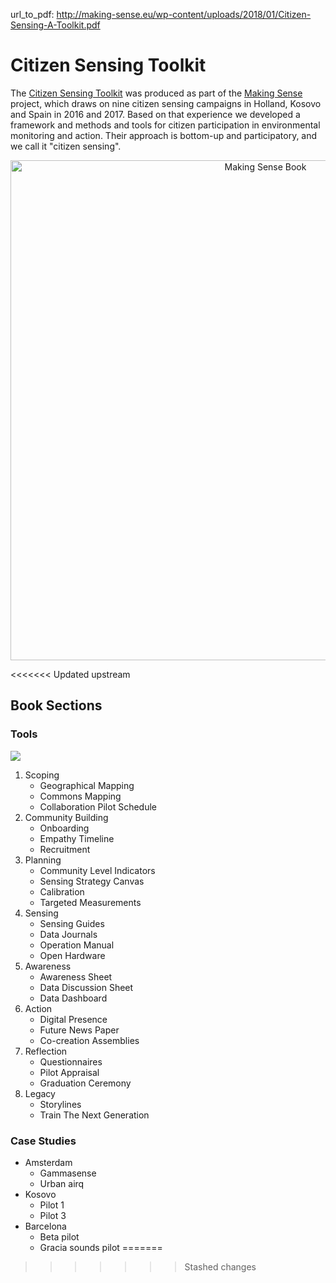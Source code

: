 url_to_pdf: http://making-sense.eu/wp-content/uploads/2018/01/Citizen-Sensing-A-Toolkit.pdf

# Citizen Sensing Toolkit

The [Citizen Sensing Toolkit](http://making-sense.eu/wp-content/uploads/2018/01/Citizen-Sensing-A-Toolkit.pdf) was produced as part of the [Making Sense](/European%20Projects/) project, which draws on nine citizen sensing campaigns in Holland, Kosovo and Spain in 2016 and 2017. Based on that experience we developed a framework and methods and tools for citizen participation in environmental monitoring and action. Their approach is bottom-up and participatory, and we call it "citizen sensing". 

<div style="text-align: center">
	<a href="http://making-sense.eu/wp-content/uploads/2018/01/Citizen-Sensing-A-Toolkit.pdf" target="_blank">
		<img src="https://media.giphy.com/media/d7r9sI574fa2M5G1iP/giphy.gif" width="800" alt="Making Sense Book">
	</a>
</div>

<<<<<<< Updated upstream
## Book Sections

### Tools

![](https://i.imgur.com/HMk1665.png)

1. Scoping
	* Geographical Mapping
	* Commons Mapping
	* Collaboration Pilot Schedule
2. Community Building
	* Onboarding
	* Empathy Timeline
	* Recruitment
3. Planning
	* Community Level Indicators
	* Sensing Strategy Canvas
	* Calibration
	* Targeted Measurements
4. Sensing
	* Sensing Guides
	* Data Journals
	* Operation Manual
	* Open Hardware
5. Awareness 
	* Awareness Sheet 
	* Data Discussion Sheet
	* Data Dashboard
6. Action
	* Digital Presence
	* Future News Paper
	* Co-creation Assemblies
7. Reflection
	* Questionnaires
	* Pilot Appraisal
	* Graduation Ceremony
8. Legacy
	* Storylines
	* Train The Next Generation

### Case Studies

* Amsterdam
	* Gammasense
	* Urban airq
* Kosovo
	* Pilot 1
	* Pilot 3
* Barcelona
	* Beta pilot 
	* Gracia sounds pilot 
=======
>>>>>>> Stashed changes
